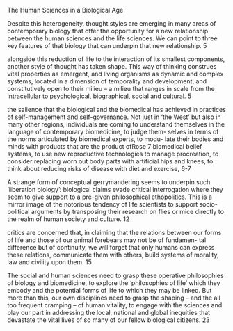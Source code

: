 The Human Sciences in a Biological Age

Despite this heterogeneity, thought styles are emerging in many areas of
contemporary biology that offer the opportunity for a new relationship
between the human sciences and the life sciences. We can point to three
key features of that biology that can underpin that new relationship. 5

alongside this reduction of life to the interaction of its smallest
components, another style of thought has taken shape. This way of
thinking construes vital properties as emergent, and living organisms as
dynamic and complex systems, located in a dimension of temporality and
development, and constitutively open to their milieu – a milieu that
ranges in scale from the intracellular to psychological, biographical,
social and cultural. 5

the salience that the biological and the biomedical has achieved in
practices of self-management and self-governance. Not just in ‘the West’
but also in many other regions, individuals are coming to understand
themselves in the language of contemporary biomedicine, to judge them-
selves in terms of the norms articulated by biomedical experts, to modu-
late their bodies and minds with products that are the product ofRose
7
biomedical belief systems, to use new reproductive technologies to
manage procreation, to consider replacing worn out body parts with
artificial hips and knees, to think about reducing risks of disease with
diet and exercise, 6-7

A strange form of conceptual gerrymandering seems to underpin such
‘liberation biology’: biological claims evade critical interrogation where
they seem to give support to a pre-given philosophical ethopolitics. This
is a mirror image of the notorious tendency of life scientists to support
socio-political arguments by transposing their research on flies or mice
directly to the realm of human society and culture. 12

critics are concerned that, in claiming that the relations between our
forms of life and those of our animal forebears may not be of fundamen-
tal difference but of continuity, we will forget that only humans can
express these relations, communicate them with others, build systems
of morality, law and civility upon them. 15

The
social and human sciences need to grasp these operative philosophies of
biology and biomedicine, to explore the ‘philosophies of life’ which they
embody and the potential forms of life to which they may be linked. But
more than this, our own disciplines need to grasp the shaping – and the
all too frequent cramping – of human vitality, to engage with the sciences
and play our part in addressing the local, national and global inequities
that devastate the vital lives of so many of our fellow biological citizens. 23
